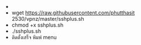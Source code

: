 
-
- wget https://raw.githubusercontent.com/phutthasit 2530/vpnz/master/sshplus.sh
- chmod +x sshplus.sh
- ./sshplus.sh
- ติดตั้งเสร็จ พิมพ์ menu
